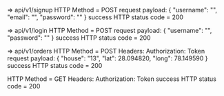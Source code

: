 => api/v1/signup
HTTP Method = POST
request payload:
{
    "username": "<username>",
    "email": "<email>",
    "password": "<password>"
}
success HTTP status code = 200


=> api/v1/login
HTTP Method = POST
request payload:
{
    "username": "<username>",
    "password": "<password>"
}
success HTTP status code = 200



=> api/v1/orders
HTTP Method = POST
Headers:
Authorization: Token <token received from login or signup API>
request payload:
{
    "house": "13",
    "lat": 28.094820,
    "long": 78.149590
}
success HTTP status code = 200

HTTP Method = GET
Headers:
Authorization: Token <token received from login or signup API>
success HTTP status code = 200
